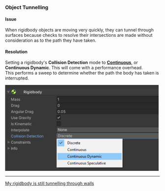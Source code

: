 ### Object Tunnelling
#### Issue
When rigidbody objects are moving very quickly, they can tunnel through surfaces because checks to resolve their intersections are made without consideration as to the path they have taken.

#### Resolution
Setting a rigidbody's **Collision Detection** mode to [**Continuous**](https://docs.unity3d.com/Manual/ContinuousCollisionDetection.html), or **Continuous Dynamic**. This will come with a performance overhead.  
This performs a sweep to determine whether the path the body has taken is interrupted.

![Rigidbody Collision Detection](rigidbody-collision-detection.png)

---

[My rigidbody is still tunnelling through walls](Layers.md)